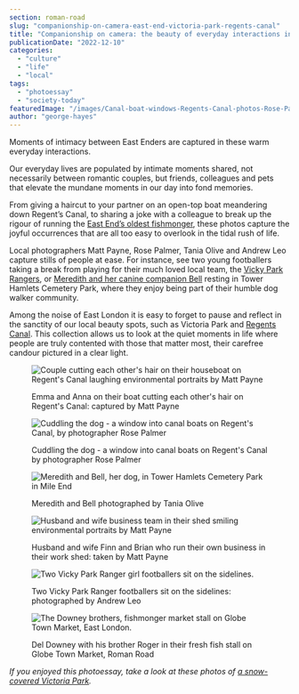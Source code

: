 ```yaml
---
section: roman-road
slug: "companionship-on-camera-east-end-victoria-park-regents-canal"
title: "Companionship on camera: the beauty of everyday interactions in the East End [photoessay]"
publicationDate: "2022-12-10"
categories: 
  - "culture"
  - "life"
  - "local"
tags: 
  - "photoessay"
  - "society-today"
featuredImage: "/images/Canal-boat-windows-Regents-Canal-photos-Rose-Palmer-10.jpg"
author: "george-hayes"
---
```


Moments of intimacy between East Enders are captured in these warm everyday interactions.

Our everyday lives are populated by intimate moments shared, not necessarily between romantic couples, but friends, colleagues and pets that elevate the mundane moments in our day into fond memories.

From giving a haircut to your partner on an open-top boat meandering down Regent’s Canal, to sharing a joke with a colleague to break up the rigour of running the [East End’s oldest fishmonger](https://romanroadlondon.com/downey-brother-fishmonger-globe-town-market-roman-road/), these photos capture the joyful occurrences that are all too easy to overlook in the tidal rush of life.

Local photographers Matt Payne, Rose Palmer, Tania Olive and Andrew Leo capture stills of people at ease. For instance, see two young footballers taking a break from playing for their much loved local team, the [Vicky Park Rangers](https://romanroadlondon.com/vicky-park-rangers-fc-female-football/), or [Meredith and her canine companion Bell](https://romanroadlondon.com/dogs-owners-tower-hamlets-cemetery-park-photos-tania-olive/) resting in Tower Hamlets Cemetery Park, where they enjoy being part of their humble dog walker community.

Among the noise of East London it is easy to forget to pause and reflect in the sanctity of our local beauty spots, such as Victoria Park and [Regents Canal](https://romanroadlondon.com/boat-life-regents-canal-photoessay/). This collection allows us to look at the quiet moments in life where people are truly contented with those that matter most, their carefree candour pictured in a clear light.

<figure>

![Couple cutting each other's hair on their houseboat on Regent's Canal laughing environmental portraits by Matt Payne](/images/Matt-Payne-environmental-portraits-8-1024x683.jpg)

<figcaption>

Emma and Anna on their boat cutting each other's hair on Regent's Canal: captured by Matt Payne

</figcaption>

</figure>

<figure>

![Cuddling the dog - a window into canal boats on Regent's Canal, by photographer Rose Palmer](/images/Canal-boat-windows-Regents-Canal-photos-Rose-Palmer-10-1024x683.jpg)

<figcaption>

Cuddling the dog - a window into canal boats on Regent's Canal by photographer Rose Palmer

</figcaption>

</figure>

<figure>

![Meredith and Bell, her dog, in Tower Hamlets Cemetery Park in Mile End](/images/Meredith-and-Bell-1024x683.jpg)

<figcaption>

Meredith and Bell photographed by Tania Olive

</figcaption>

</figure>

<figure>

![Husband and wife business team in their shed smiling environmental portraits by Matt Payne](/images/Matt-Payne-environmental-portraits-7-1024x641.jpg)

<figcaption>

Husband and wife Finn and Brian who run their own business in their work shed: taken by Matt Payne

</figcaption>

</figure>

<figure>

![Two Vicky Park Ranger girl footballers sit on the sidelines.](/images/Vicky-Park-Rangers-FC-womens-football-©Andrew-Leo-31-1024x683.jpg)

<figcaption>

Two Vicky Park Ranger footballers sit on the sidelines: photographed by Andrew Leo

</figcaption>

</figure>

<figure>

![The Downey brothers, fishmonger market stall on Globe Town Market, East London.](/images/Del-Downey-fishmonger-globe-town-market-roman-road-16-1024x683.jpg)

<figcaption>

Del Downey with his brother Roger in their fresh fish stall on Globe Town Market, Roman Road

</figcaption>

</figure>

_If you enjoyed this photoessay, take a look at_ _these photos of [a snow-covered Victoria Park](https://romanroadlondon.com/victoria-park-snow-photos/)._


